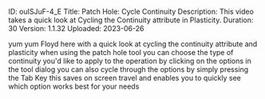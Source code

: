 ID: ouISJuF-4_E
Title: Patch Hole: Cycle Continuity
Description: This video takes a quick look at Cycling the Continuity attribute in Plasticity.
Duration: 30
Version: 1.1.32
Uploaded: 2023-06-26

yum yum
Floyd here with a quick look at cycling
the continuity attribute and plasticity
when using the patch hole tool you can
choose the type of continuity you'd like
to apply to the operation by clicking on
the options in the tool dialog you can
also cycle through the options by simply
pressing the Tab Key this saves on
screen travel and enables you to quickly
see which option works best for your
needs